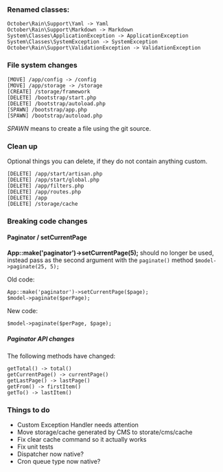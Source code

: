 ### Renamed classes:

    October\Rain\Support\Yaml -> Yaml
    October\Rain\Support\Markdown -> Markdown
    System\Classes\ApplicationException -> ApplicationException
    System\Classes\SystemException -> SystemException
    October\Rain\Support\ValidationException -> ValidationException

### File system changes

    [MOVE] /app/config -> /config
    [MOVE] /app/storage -> /storage
    [CREATE] /storage/framework
    [DELETE] /bootstrap/start.php
    [DELETE] /bootstrap/autoload.php
    [SPAWN] /bootstrap/app.php
    [SPAWN] /bootstrap/autoload.php

*SPAWN* means to create a file using the git source.

### Clean up

Optional things you can delete, if they do not contain anything custom.

    [DELETE] /app/start/artisan.php
    [DELETE] /app/start/global.php
    [DELETE] /app/filters.php
    [DELETE] /app/routes.php
    [DELETE] /app
    [DELETE] /storage/cache

### Breaking code changes

#### Paginator / setCurrentPage

**App::make('paginator')->setCurrentPage(5);** should no longer be used, instead pass as the second argument with the `paginate()` method `$model->paginate(25, 5);`

Old code:

    App::make('paginator')->setCurrentPage($page);
    $model->paginate($perPage);

New code:

    $model->paginate($perPage, $page);

##### Paginator API changes

The following methods have changed:

    getTotal() -> total()
    getCurrentPage() -> currentPage()
    getLastPage() -> lastPage()
    getFrom() -> firstItem()
    getTo() -> lastItem()

### Things to do

- Custom Exception Handler needs attention
- Move storage/cache generated by CMS to storate/cms/cache
- Fix clear cache command so it actually works
- Fix unit tests
- Dispatcher now native?
- Cron queue type now native?